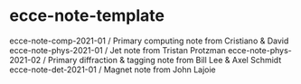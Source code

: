 # ecce-note-template

ecce-note-comp-2021-01 / Primary computing note from Cristiano & David
ecce-note-phys-2021-01 / Jet note from Tristan Protzman
ecce-note-phys-2021-02 / Primary diffraction & tagging note from Bill Lee & Axel Schmidt
ecce-note-det-2021-01  / Magnet note from John Lajoie
